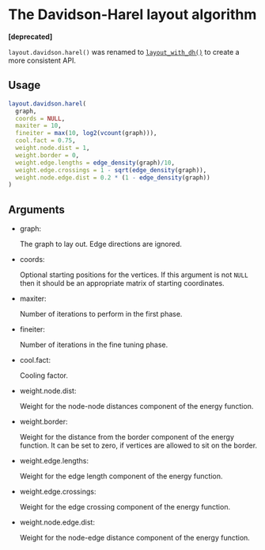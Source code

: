 # The Davidson-Harel layout algorithm

**\[deprecated\]**

`layout.davidson.harel()` was renamed to
[`layout_with_dh()`](https://r.igraph.org/reference/layout_with_dh.md)
to create a more consistent API.

## Usage

``` r
layout.davidson.harel(
  graph,
  coords = NULL,
  maxiter = 10,
  fineiter = max(10, log2(vcount(graph))),
  cool.fact = 0.75,
  weight.node.dist = 1,
  weight.border = 0,
  weight.edge.lengths = edge_density(graph)/10,
  weight.edge.crossings = 1 - sqrt(edge_density(graph)),
  weight.node.edge.dist = 0.2 * (1 - edge_density(graph))
)
```

## Arguments

- graph:

  The graph to lay out. Edge directions are ignored.

- coords:

  Optional starting positions for the vertices. If this argument is not
  `NULL` then it should be an appropriate matrix of starting
  coordinates.

- maxiter:

  Number of iterations to perform in the first phase.

- fineiter:

  Number of iterations in the fine tuning phase.

- cool.fact:

  Cooling factor.

- weight.node.dist:

  Weight for the node-node distances component of the energy function.

- weight.border:

  Weight for the distance from the border component of the energy
  function. It can be set to zero, if vertices are allowed to sit on the
  border.

- weight.edge.lengths:

  Weight for the edge length component of the energy function.

- weight.edge.crossings:

  Weight for the edge crossing component of the energy function.

- weight.node.edge.dist:

  Weight for the node-edge distance component of the energy function.
